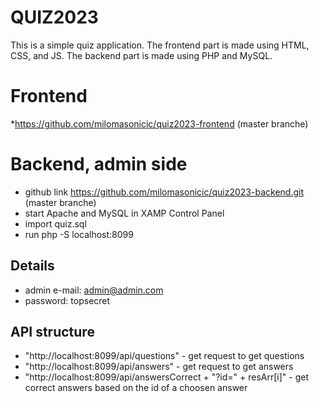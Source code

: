 # QUIZ2023

This is a simple quiz application. The frontend part is made using HTML, CSS, and JS. The backend part is made using PHP and MySQL.

# Frontend
 *https://github.com/milomasonicic/quiz2023-frontend (master branche)

# Backend, admin side
* github link https://github.com/milomasonicic/quiz2023-backend.git (master branche)
* start Apache and MySQL in XAMP Control Panel
* import quiz.sql
* run php -S localhost:8099

## Details 
   * admin e-mail: admin@admin.com
   * password: topsecret

## API structure
   * "http://localhost:8099/api/questions" - get request to get questions
   * "http://localhost:8099/api/answers" - get request to get answers
   * "http://localhost:8099/api/answersCorrect + "?id=" + resArr[i]" - get correct answers based on the id of a choosen answer

